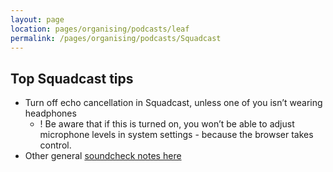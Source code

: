 ```yaml
---
layout: page
location: pages/organising/podcasts/leaf
permalink: /pages/organising/podcasts/Squadcast
---
```


## Top Squadcast tips

- Turn off echo cancellation in Squadcast, unless one of you isn’t wearing headphones
    - ! Be aware that if this is turned on, you won’t be able to adjust microphone levels in system settings - because the browser takes control.
- Other general [soundcheck notes here](https://docs.google.com/document/d/1QIuZcnRbg5ZhmvASEk_csm54o4sundsC94VDD_OZnMw/edit?usp=sharing)